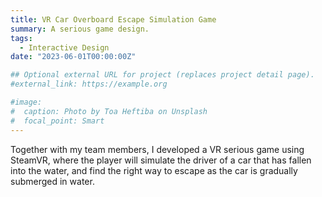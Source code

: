 ```yaml
---
title: VR Car Overboard Escape Simulation Game
summary: A serious game design.
tags:
  - Interactive Design
date: "2023-06-01T00:00:00Z"

## Optional external URL for project (replaces project detail page).
#external_link: https://example.org

#image:
#  caption: Photo by Toa Heftiba on Unsplash
#  focal_point: Smart
---
```


Together with my team members, I developed a VR serious game using SteamVR, where the player will simulate the driver of a car that has fallen into the water, and find the right way to escape as the car is gradually submerged in water.
